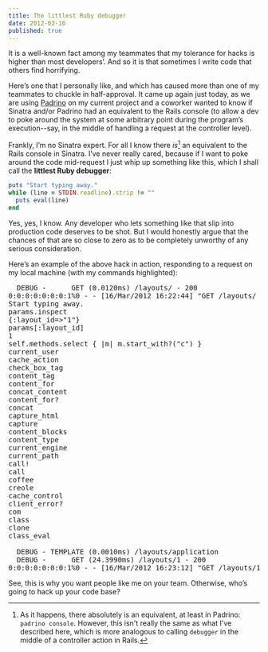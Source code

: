 ```yaml
---
title: The littlest Ruby debugger
date: 2012-03-16
published: true
---
```


It is a well-known fact among my teammates that my tolerance for hacks is higher than most developers’. And so it is that sometimes I write code that others find horrifying.

Here’s one that I personally like, and which has caused more than one of my teammates to chuckle in half-approval. It came up again just today, as we are using [Padrino](http://www.padrinorb.com/) on my current project and a coworker wanted to know if Sinatra and/or Padrino had an equivalent to the Rails console (to allow a dev to poke around the system at some arbitrary point during the program’s execution--say, in the middle of handling a request at the controller level).

Frankly, I’m no Sinatra expert. For all I know there *is*[^sinatra-equivalent] an equivalent to the Rails console in Sinatra. I’ve never really cared, because if I want to poke around the code mid-request I just whip up something like this, which I shall call the **littlest Ruby debugger**:

```ruby
puts "Start typing away."
while (line = STDIN.readline).strip != ""
  puts eval(line)
end
```

Yes, yes, I know. Any developer who lets something like that slip into production code deserves to be shot. But I would honestly argue that the chances of that are so close to zero as to be completely unworthy of any serious consideration.

Here’s an example of the above hack in action, responding to a request on my local machine (with my commands highlighted):

<pre>  DEBUG -      GET (0.0120ms) /layouts/ - 200
0:0:0:0:0:0:0:1%0 - - [16/Mar/2012 16:22:44] "GET /layouts/ HTTP/1.1" 200 - 0.0160
Start typing away.
<span class="highlight-special">params.inspect</span>
{:layout_id=>"1"}
<span class="highlight-special">params[:layout_id]</span>
1
<span class="highlight-special">self.methods.select { |m| m.start_with?("c") }</span>
current_user
cache_action
check_box_tag
content_tag
content_for
concat_content
content_for?
concat
capture_html
capture
content_blocks
content_type
current_engine
current_path
call!
call
coffee
creole
cache_control
client_error?
com
class
clone
class_eval

  DEBUG - TEMPLATE (0.0010ms) /layouts/application
  DEBUG -      GET (24.3990ms) /layouts/1 - 200
0:0:0:0:0:0:0:1%0 - - [16/Mar/2012 16:23:12] "GET /layouts/1 HTTP/1.1" 200 - 24.4020</pre>

See, this is why you want people like me on your team. Otherwise, who’s going to hack up your code base?

[^sinatra-equivalent]: As it happens, there absolutely is an equivalent, at least in Padrino: `padrino console`. However, this isn't really the same as what I've described here, which is more analogous to calling `debugger` in the middle of a controller action in Rails.
